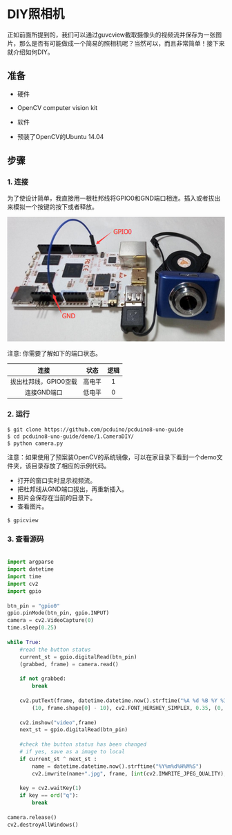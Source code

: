 # DIY照相机

正如前面所提到的，我们可以通过guvcview截取摄像头的视频流并保存为一张图片，那么是否有可能做成一个简易的照相机呢？当然可以，而且非常简单！接下来就介绍如何DIY。

## 准备
* 硬件
 - OpenCV computer vision kit

* 软件
 - 预装了OpenCV的Ubuntu 14.04

## 步骤 

### 1. 连接
为了使设计简单，我直接用一根杜邦线将GPIO0和GND端口相连。插入或者拔出来模拟一个按键的按下或者释放。

![](../images/camera-diy.png)

注意: 你需要了解如下的端口状态。

|连接|状态|逻辑|
|:---:|:---:|:---:|
|拔出杜邦线，GPIO0空载|高电平|1|
|连接GND端口|低电平|0|

### 2. 运行 

```
$ git clone https://github.com/pcduino/pcduino8-uno-guide
$ cd pcduino8-uno-guide/demo/1.CameraDIY/
$ python camera.py
```
注意：如果使用了预案装OpenCV的系统镜像，可以在家目录下看到一个demo文件夹，该目录存放了相应的示例代码。

* 打开的窗口实时显示视频流。
* 把杜邦线从GND端口拔出，再重新插入。
* 照片会保存在当前的目录下。
* 查看图片。
```
$ gpicview
```

### 3. 查看源码

```python

import argparse
import datetime
import time
import cv2
import gpio

btn_pin = "gpio0"
gpio.pinMode(btn_pin, gpio.INPUT)
camera = cv2.VideoCapture(0)
time.sleep(0.25)

while True:
    #read the button status
    current_st = gpio.digitalRead(btn_pin)
    (grabbed, frame) = camera.read()

    if not grabbed:
        break

    cv2.putText(frame, datetime.datetime.now().strftime("%A %d %B %Y %I:%M:%S%p"),
        (10, frame.shape[0] - 10), cv2.FONT_HERSHEY_SIMPLEX, 0.35, (0, 0, 255), 1)

    cv2.imshow("video",frame)
    next_st = gpio.digitalRead(btn_pin)

    #check the button status has been changed
    # if yes, save as a image to local
    if current_st ^ next_st :
        name = datetime.datetime.now().strftime("%Y%m%d%H%M%S")
        cv2.imwrite(name+".jpg", frame, [int(cv2.IMWRITE_JPEG_QUALITY),100])

    key = cv2.waitKey(1)
    if key == ord("q"):
        break

camera.release()
cv2.destroyAllWindows()

```


